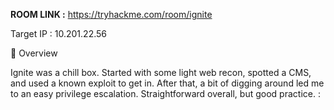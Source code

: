 **ROOM LINK :** https://tryhackme.com/room/ignite 


Target IP : 10.201.22.56

🧠 Overview

Ignite was a chill box. Started with some light web recon, spotted a CMS, and used a known exploit to get in. After that, a bit of digging around led me to an easy privilege escalation. Straightforward overall, but good practice. :

